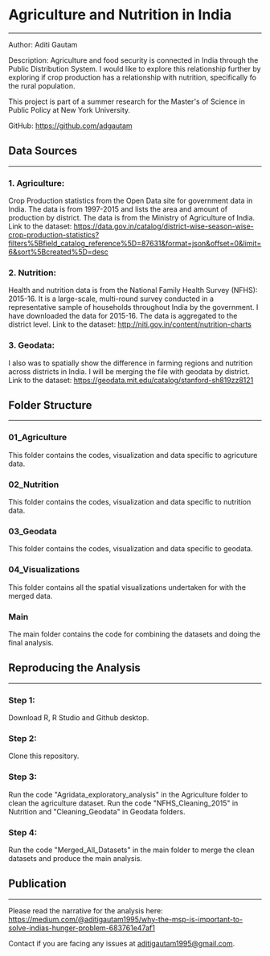 # Agriculture and Nutrition in India
***
Author: Aditi Gautam

Description: Agriculture and food security is connected in India through the Public Distribution System. I would like to explore this relationship further by exploring if crop production has a relationship with nutrition, specifically fo the rural population. 

This project is part of a summer research for the Master's of Science in Public Policy at New York University. 

GitHub: https://github.com/adgautam

## Data Sources
***
### 1. Agriculture: 
Crop Production statistics from the Open Data site for government data in India. The data is from 1997-2015 and lists the area and amount of production by district. The data is from the Ministry of Agriculture of India. Link to the dataset: https://data.gov.in/catalog/district-wise-season-wise-crop-production-statistics?filters%5Bfield_catalog_reference%5D=87631&format=json&offset=0&limit=6&sort%5Bcreated%5D=desc

### 2. Nutrition: 
Health and nutrition data is from the National Family Health Survey (NFHS): 2015-16. It is a large-scale, multi-round survey conducted in a representative sample of households throughout India by the government. I have downloaded the data for 2015-16. The data is aggregated to the district level. Link to the dataset: http://niti.gov.in/content/nutrition-charts

### 3. Geodata: 
I also was to spatially show the difference in farming regions and nutrition across districts in India. I will be merging the file with geodata by district. Link to the dataset: https://geodata.mit.edu/catalog/stanford-sh819zz8121

## Folder Structure
***
### 01_Agriculture
This folder contains the codes, visualization and data specific to agricuture data.
### 02_Nutrition
This folder contains the codes, visualization and data specific to nutrition data.
### 03_Geodata
This folder contains the codes, visualization and data specific to geodata. 
### 04_Visualizations
This folder contains all the spatial visualizations undertaken for with the merged data.
### Main
The main folder contains the code for combining the datasets and doing the final analysis. 

## Reproducing the Analysis
***
### Step 1: 
Download R, R Studio and Github desktop.
### Step 2: 
Clone this repository.
### Step 3:
Run the code "Agridata_exploratory_analysis" in the Agriculture folder to clean the agriculture dataset. Run the code "NFHS_Cleaning_2015" in Nutrition and "Cleaning_Geodata" in Geodata folders.
### Step 4:
Run the code "Merged_All_Datasets" in the main folder to merge the clean datasets and produce the main analysis. 

## Publication
***
Please read the narrative for the analysis here: https://medium.com/@aditigautam1995/why-the-msp-is-important-to-solve-indias-hunger-problem-683761e47af1

Contact if you are facing any issues at aditigautam1995@gmail.com.
